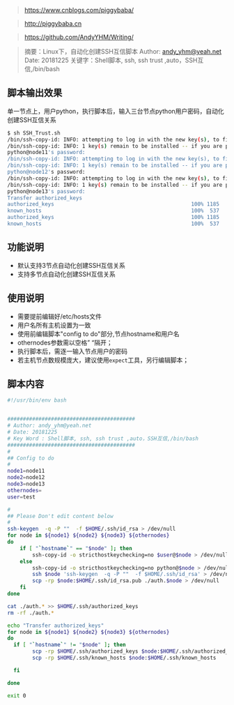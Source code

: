 

> https://www.cnblogs.com/piggybaba/

> http://piggybaba.cn

> https://github.com/AndyYHM/Writing/

>摘要：Linux下，自动化创建SSH互信脚本
>Author: andy_yhm@yeah.net
>Date: 20181225
>关键字：Shell脚本, ssh, ssh trust ,auto，SSH互信,/bin/bash




## 脚本输出效果
单一节点上，用户python，执行脚本后，输入三台节点python用户密码，自动化创建SSH互信关系
```bash
$ sh SSH_Trust.sh
/bin/ssh-copy-id: INFO: attempting to log in with the new key(s), to filter out any that are already installed
/bin/ssh-copy-id: INFO: 1 key(s) remain to be installed -- if you are prompted now it is to install the new keys
python@node11's password:
/bin/ssh-copy-id: INFO: attempting to log in with the new key(s), to filter out any that are already installed
/bin/ssh-copy-id: INFO: 1 key(s) remain to be installed -- if you are prompted now it is to install the new keys
python@node12's password:
/bin/ssh-copy-id: INFO: attempting to log in with the new key(s), to filter out any that are already installed
/bin/ssh-copy-id: INFO: 1 key(s) remain to be installed -- if you are prompted now it is to install the new keys
python@node13's password:
Transfer authorized_keys
authorized_keys                                            100% 1185     1.2KB/s   00:00
known_hosts                                                100%  537     0.5KB/s   00:00
authorized_keys                                            100% 1185     1.2KB/s   00:00
known_hosts                                                100%  537     0.5KB/s   00:00
```

## 功能说明
- 默认支持3节点自动化创建SSH互信关系
- 支持多节点自动化创建SSH互信关系


## 使用说明
- 需要提前编辑好/etc/hosts文件
- 用户名所有主机设置为一致
- 使用前编辑脚本"config to do"部分,节点hostname和用户名
- othernodes参数需以空格” “隔开；
- 执行脚本后，需逐一输入节点用户的密码
- 若主机节点数规模庞大，建议使用`expect`工具，另行编辑脚本；


## 脚本内容

``` bash
#!/usr/bin/env bash


#########################################
# Author: andy_yhm@yeah.net
# Date: 20181225
# Key Word : Shell脚本, ssh, ssh trust ,auto，SSH互信,/bin/bash
#########################################
#
## Config to do
#
node1=node11
node2=node12
node3=node13
othernodes=
user=test

#
## Please Don't edit content below
#
ssh-keygen  -q -P ""  -f $HOME/.ssh/id_rsa > /dev/null
for node in ${node1} ${node2} ${node3} ${othernodes}
do
    if [ "`hostname`" == "$node" ]; then
        ssh-copy-id -o stricthostkeychecking=no $user@$node > /dev/null
    else
        ssh-copy-id -o stricthostkeychecking=no python@$node > /dev/null
        ssh $node 'ssh-keygen  -q -P ""  -f $HOME/.ssh/id_rsa' > /dev/null
        scp -rp $node:$HOME/.ssh/id_rsa.pub ./auth.$node > /dev/null
    fi
done

cat ./auth.* >> $HOME/.ssh/authorized_keys
rm -rf ./auth.*

echo "Transfer authorized_keys"
for node in ${node1} ${node2} ${node3} ${othernodes}
do
  if [ "`hostname`" != "$node" ]; then
        scp -rp $HOME/.ssh/authorized_keys $node:$HOME/.ssh/authorized_keys
        scp -rp $HOME/.ssh/known_hosts $node:$HOME/.ssh/known_hosts

  fi

done

exit 0
```
